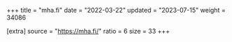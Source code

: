 +++
title = "mha.fi"
date = "2022-03-22"
updated = "2023-07-15"
weight = 34086

[extra]
source = "https://mha.fi/"
ratio = 6
size = 33
+++
